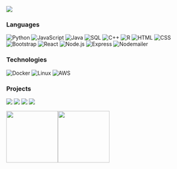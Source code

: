 [![](https://raw.githubusercontent.com/Navnoorsinghmahal/Navnoorsinghmahal/master/profile.gif)](https://www.navnoorsinghmahal.com/)<!-- If you want the template for my gif, email me! -->

### Languages

![Python](https://img.shields.io/badge/-Python-000?&logo=Python)
![JavaScript](https://img.shields.io/badge/-JavaScript-000?&logo=JavaScript)
![Java](https://img.shields.io/badge/-Java-000?&logo=Java&logoColor=007396)
![SQL](https://img.shields.io/badge/-SQL-000?&logo=MySQL)
![C++](https://img.shields.io/badge/-C++-000?&logo=c%2b%2b&logoColor=00599C)
![R](https://img.shields.io/badge/-R-000?&logo=R)
![HTML](https://img.shields.io/badge/-HTML-000?&logo=HTML5)
![CSS](https://img.shields.io/badge/-CSS-000?&logo=CSS3)
![Bootstrap](https://img.shields.io/badge/-Bootstrap-000?&logo=Bootstrap)
![React](https://img.shields.io/badge/-React-000?&logo=React)
![Node.js](https://img.shields.io/badge/-Node.js-000?&logo=node.js)
![Express](https://img.shields.io/badge/-Express-000?&logo=Express)
![Nodemailer](https://img.shields.io/badge/-Nodemailer-000?&logo=Mailgun)

### Technologies

![Docker](https://img.shields.io/badge/-Docker-000?&logo=Docker)
![Linux](https://img.shields.io/badge/-Linux-000?&logo=Linux)
![AWS](https://img.shields.io/badge/-AWS-000?&logo=Amazon-AWS&logoColor=F90)

### Projects

[![](https://img.shields.io/badge/-📝%20EduCounsel%20Pro-000)](https://github.com/Navnoorsinghmahal/EduCounsel-Pro)
[![](https://img.shields.io/badge/-📚%20Contact%20Directory-000)](https://github.com/Navnoorsinghmahal/Contact-Directory)
[![](https://img.shields.io/badge/-🚖%20Cab%20Booking%20System-000)](https://github.com/Navnoorsinghmahal/CAB-BOOKING-)
[![](https://img.shields.io/badge/-🌍%20Pandemic%20Patterns-000)](https://github.com/Navnoorsinghmahal/Pandemic-Patterns)

<a href="https://github.com/Navnoorsinghmahal"><img height="137px" src="https://github-readme-stats.vercel.app/api?username=Navnoorsinghmahal&hide_title=true&hide_border=true&show_icons=true&include_all_commits=true&count_private=true&line_height=21&text_color=000&icon_color=000&bg_color=0,ea6161,ffc64d,fffc4d,52fa5a&theme=graywhite" /><img height="137px" src="https://github-readme-stats.vercel.app/api/top-langs/?username=Navnoorsinghmahal&hide=html&hide_title=true&hide_border=true&layout=compact&langs_count=6&text_color=000&icon_color=fff&bg_color=0,52fa5a,4dfcff,c64dff&theme=graywhite" /></a>
